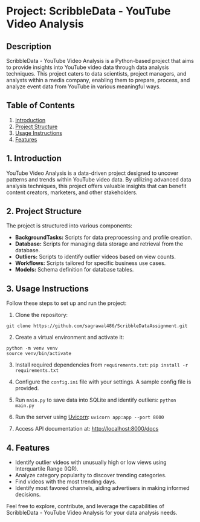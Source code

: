 # Project: ScribbleData - YouTube Video Analysis

## Description

ScribbleData - YouTube Video Analysis is a Python-based project that aims to provide insights into YouTube video data through data analysis techniques. This project caters to data scientists, project managers, and analysts within a media company, enabling them to prepare, process, and analyze event data from YouTube in various meaningful ways.

## Table of Contents

1. [Introduction](#introduction)
2. [Project Structure](#project-structure)
3. [Usage Instructions](#usage-instructions)
4. [Features](#features)

## 1. Introduction

YouTube Video Analysis is a data-driven project designed to uncover patterns and trends within YouTube video data. By utilizing advanced data analysis techniques, this project offers valuable insights that can benefit content creators, marketers, and other stakeholders.

## 2. Project Structure

The project is structured into various components:

- **BackgroundTasks:** Scripts for data preprocessing and profile creation.
- **Database:** Scripts for managing data storage and retrieval from the database.
- **Outliers:** Scripts to identify outlier videos based on view counts.
- **Workflows:** Scripts tailored for specific business use cases.
- **Models:** Schema definition for database tables.

## 3. Usage Instructions

Follow these steps to set up and run the project:

1. Clone the repository:

`git clone https://github.com/sagrawal486/ScribbleDataAssignment.git`


2. Create a virtual environment and activate it:
```
python -m venv venv
source venv/bin/activate
```

3. Install required dependencies from `requirements.txt`:
`pip install -r requirements.txt`

4. Configure the `config.ini` file with your settings. A sample config file is provided.

5. Run `main.py` to save data into SQLite and identify outliers:
`python main.py`

6. Run the server using [Uvicorn](https://www.uvicorn.org/):
`uvicorn app:app --port 8000`

7. Access API documentation at: [http://localhost:8000/docs](http://localhost:8000/docs)

## 4. Features

- Identify outlier videos with unusually high or low views using Interquartile Range (IQR).
- Analyze category popularity to discover trending categories.
- Find videos with the most trending days.
- Identify most favored channels, aiding advertisers in making informed decisions.

Feel free to explore, contribute, and leverage the capabilities of ScribbleData - YouTube Video Analysis for your data analysis needs.
